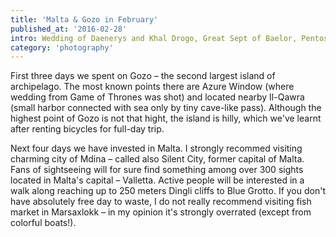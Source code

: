```yaml
---
title: 'Malta & Gozo in February'
published_at: '2016-02-28'
intro: Wedding of Daenerys and Khal Drogo, Great Sept of Baelor, Pentos and King's Landing. It's hard to believe that all of these locations from Game of Thrones series were shot on archipelago that area is smaller than area of Cracow. See some photos from Malta and Gozo islands.
category: 'photography'
---
```


First three days we spent on Gozo – the second largest island of archipelago. The most known points there are Azure Window (where wedding from Game of Thrones was shot) and located nearby Il-Qawra (small harbor connected with sea only by tiny cave-like pass). Although the highest point of Gozo is not that hight, the island is hilly, which we've learnt after renting bicycles for full-day trip.

<photo-lazy src="https://lukaszrados.pl/upload/stories/malta/323.jpg" padding-bottom="66.666"></photo-lazy>

<photo-lazy src="https://lukaszrados.pl/upload/stories/malta/324.jpg" padding-bottom="66.666"></photo-lazy>

<photo-lazy src="https://lukaszrados.pl/upload/stories/malta/325.jpg" padding-bottom="66.666"></photo-lazy>

<photo-lazy src="https://lukaszrados.pl/upload/stories/malta/326.jpg" padding-bottom="66.666"></photo-lazy>

<photo-lazy src="https://lukaszrados.pl/upload/stories/malta/327.jpg" padding-bottom="66.666"></photo-lazy>

<photo-lazy src="https://lukaszrados.pl/upload/stories/malta/328.jpg" padding-bottom="66.666"></photo-lazy>

<photo-lazy src="https://lukaszrados.pl/upload/stories/malta/329.jpg" padding-bottom="66.666"></photo-lazy>

<photo-lazy src="https://lukaszrados.pl/upload/stories/malta/330.jpg" padding-bottom="66.666"></photo-lazy>

Next four days we have invested in Malta. I strongly recommed visiting charming city of Mdina – called also Silent City, former capital of Malta. Fans of sightseeing will for sure find something among over 300 sights located in Malta's capital – Valletta. Active people will be interested in a walk along reaching up to 250 meters Dingli cliffs to Blue Grotto. If you don't have absolutely free day to waste, I do not really recommend visiting fish market in Marsaxlokk – in my opinion it's strongly overrated (except from colorful boats!).

<photo-lazy src="https://lukaszrados.pl/upload/stories/malta/332.jpg" padding-bottom="150"></photo-lazy>

<photo-lazy src="https://lukaszrados.pl/upload/stories/malta/333.jpg" padding-bottom="150"></photo-lazy>

<photo-lazy src="https://lukaszrados.pl/upload/stories/malta/334.jpg" padding-bottom="150"></photo-lazy>

<photo-lazy src="https://lukaszrados.pl/upload/stories/malta/335.jpg" padding-bottom="66.666"></photo-lazy>

<photo-lazy src="https://lukaszrados.pl/upload/stories/malta/336.jpg" padding-bottom="66.666"></photo-lazy>

<photo-lazy src="https://lukaszrados.pl/upload/stories/malta/337.jpg" padding-bottom="66.666"></photo-lazy>

<photo-lazy src="https://lukaszrados.pl/upload/stories/malta/338.jpg" padding-bottom="66.666"></photo-lazy>

<photo-lazy src="https://lukaszrados.pl/upload/stories/malta/339.jpg" padding-bottom="66.666"></photo-lazy>

<photo-lazy src="https://lukaszrados.pl/upload/stories/malta/340.jpg" padding-bottom="66.666"></photo-lazy>

<photo-lazy src="https://lukaszrados.pl/upload/stories/malta/341.jpg" padding-bottom="66.666"></photo-lazy>

<photo-lazy src="https://lukaszrados.pl/upload/stories/malta/342.jpg" padding-bottom="66.666"></photo-lazy>

